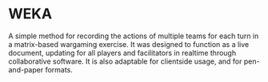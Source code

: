 # WEKA
A simple method for recording the actions of multiple teams for each turn in a matrix-based wargaming exercise. 
It was designed to function as a live document, updating for all players and facilitators in realtime through collaborative software. It is also adaptable for clientside usage, and for pen-and-paper formats.
